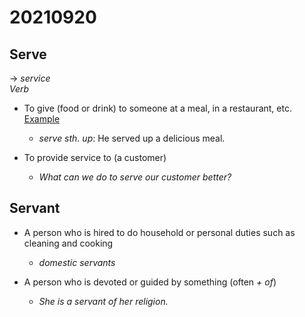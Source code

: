 # 20210920

## Serve

→ *service*  
*Verb*

- To give (food or drink) to someone at a meal, in a restaurant, etc. [Example](0918.md#cocktail)
  - *serve sth. up*: He served up a delicious meal.

- To provide service to (a customer)
  - *What can we do to serve our customer better?*

## Servant

- A person who is hired to do household or personal duties such as cleaning and cooking
  - *domestic servants*

- A person who is devoted or guided by something (often *+ of*)
  - *She is a servant of her religion.*